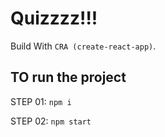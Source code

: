 # Quizzzz!!!

Build With `CRA (create-react-app)`.

## TO run the project

STEP 01: `npm i`

STEP 02: `npm start`
